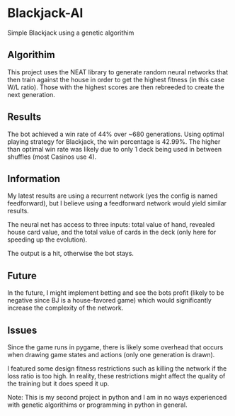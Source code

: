 # Blackjack-AI
Simple Blackjack using a genetic algorithim

## Algorithim
This project uses the NEAT library to generate random neural networks that then train against the house in order to get the highest fitness (in this case W/L ratio). 
Those with the highest scores are then rebreeded to create the next generation.

## Results
The bot achieved a win rate of 44% over ~680 generations. Using optimal playing strategy for Blackjack, the win percentage is 42.99%. The higher than optimal win rate was likely due to only 1 deck being used in between shuffles (most Casinos use 4).

## Information
My latest results are using a recurrent network (yes the config is named feedforward), but I believe using a feedforward network would yield similar results.

The neural net has access to three inputs: total value of hand, revealed house card value, and the total value of cards in the deck (only here for speeding up the evolution).

The output is a hit, otherwise the bot stays.

## Future
In the future, I might implement betting and see the bots profit (likely to be negative since BJ is a house-favored game) which would significantly increase the complexity of the network.

## Issues
Since the game runs in pygame, there is likely some overhead that occurs when drawing game states and actions (only one generation is drawn). 

I featured some design fitness restrictions such as killing the network if the loss ratio is too high. In reality, these restrictions might affect the quality of the training but it does speed it up.

Note: This is my second project in python and I am in no ways experienced with genetic algorithims or programming in python in general.
